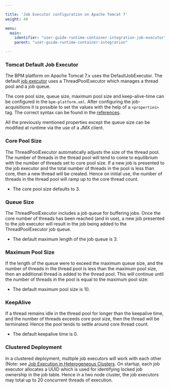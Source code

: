 ```yaml
---

title: 'Job Executor configuration on Apache Tomcat 7'
weight: 40

menu:
  main:
    identifier: "user-guide-runtime-container-integration-job-executor"
    parent: "user-guide-runtime-container-integration"

---
```


### Tomcat Default Job Executor

The BPM platform on Apache Tomcat 7.x uses the DefaultJobExecutor. The default [job
executor](ref:#process-engine-the-job-executor) uses a ThreadPoolExecutor which manages a thread
pool and a job queue.

The core pool size, queue size, maximum pool size and keep-alive-time can be configured in the <code>bpm-platform.xml</code>.
After configuring the job-acquisitions it is possible to set the values with the help of a <code>&lt;properties&gt;</code>
tag. The correct syntax can be found in the [references](ref:/api-references/deployment-descriptors/#tags-job-executor-configuration).

All the previously mentioned properties except the queue size can be modified at runtime via the use of a JMX client.

### Core Pool Size

The ThreadPoolExecutor automatically adjusts the size of the thread pool. The number of threads in
the thread pool will tend to come to equilibrium with the number of threads set to core pool size.
If a new job is presented to the job executor and the total number of threads in the pool is less
than core, then a new thread will be created. Hence on initial use, the number of threads in the
thread pool will ramp up to the core thread count.

* The core pool size defaults to 3.

### Queue Size

The ThreadPoolExecutor includes a job queue for buffering jobs. Once the core number of threads has
been reached (and in use), a new job presented to the job executor will result in the job being
added to the ThreadPoolExecutor job queue.

* The default maximum length of the job queue is 3.

### Maximum Pool Size

If the length of the queue were to exceed the maximum queue size, and the number of threads in the
thread pool is less than the maximum pool size, then an additional thread is added to the thread
pool. This will continue until the number of threads in the pool is equal to the maximum pool size:

* The default maximum pool size is 10.

### KeepAlive

If a thread remains idle in the thread pool for longer than the keepalive time, and the number of
threads exceeds core pool size, then the thread will be terminated. Hence the pool tends to settle
around core thread count.

* The default keepalive time is 0.

### Clustered Deployment

In a clustered deployment, multiple job executors will work with each other (Note: see [Job
Execution in Heterogeneous
Clusters](ref:#process-engine-the-job-executor-job-execution-in-heterogeneous-clusters). On startup,
each job executor allocates a UUID which is used for identifying locked job ownership in the job
table.  Hence in a two node cluster, the job executors may total up to 20 concurrent threads of
execution.
